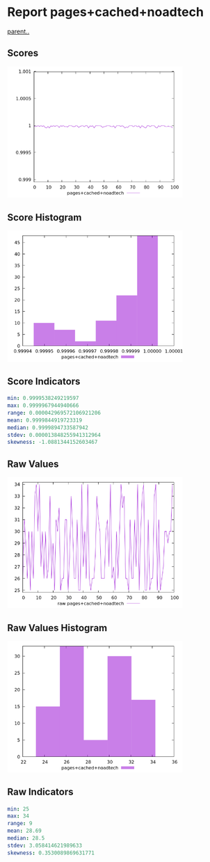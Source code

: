 # Report pages+cached+noadtech

[parent..](./..)  


## Scores

![score](./score.png)  

## Score Histogram

![hist](./hist.png)  

## Score Indicators

```yaml
min: 0.9999538249219597
max: 0.9999967944940666
range: 0.000042969572106921206
mean: 0.9999844919723319
median: 0.9999894733587942
stdev: 0.000013848255941312964
skewness: -1.0881344152603467

```

## Raw Values

![raw](./raw.png)  

## Raw Values Histogram

![raw hist](./raw_hist.png)  

## Raw Indicators

```yaml
min: 25
max: 34
range: 9
mean: 28.69
median: 28.5
stdev: 3.058414621989633
skewness: 0.3530089869631771

```

<style>
  img {
    max-width: 80%;
  }
</style>
      
